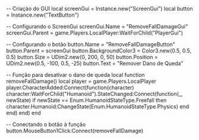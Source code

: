 -- Criação do GUI
local screenGui = Instance.new("ScreenGui")
local button = Instance.new("TextButton")

-- Configurando o ScreenGui
screenGui.Name = "RemoveFallDamageGui"
screenGui.Parent = game.Players.LocalPlayer:WaitForChild("PlayerGui")

-- Configurando o botão
button.Name = "RemoveFallDamageButton"
button.Parent = screenGui
button.BackgroundColor3 = Color3.new(0.5, 0.5, 0.5)
button.Size = UDim2.new(0, 200, 0, 50)
button.Position = UDim2.new(0.5, -100, 0.5, -25)
button.Text = "Remover Dano de Queda"

-- Função para desativar o dano de queda
local function removeFallDamage()
    local player = game.Players.LocalPlayer
    player.CharacterAdded:Connect(function(character)
        character:WaitForChild("Humanoid").StateChanged:Connect(function(_, newState)
            if newState == Enum.HumanoidStateType.Freefall then
                character.Humanoid:ChangeState(Enum.HumanoidStateType.Physics)
            end
        end)
    end)
end

-- Conectando o botão à função
button.MouseButton1Click:Connect(removeFallDamage)

